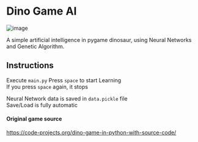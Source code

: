 # Dino Game AI
![image](https://user-images.githubusercontent.com/48395704/59141293-04a5c680-89e5-11e9-9095-9886cf104f27.png)

A simple artificial intelligence in pygame dinosaur, using Neural Networks and Genetic Algorithm. 

## Instructions 
Execute <code>main.py</code>
Press <code>space</code> to start Learning  
If you press <code>space</code> again, it stops  
    
Neural Network data is saved in <code>data.pickle</code> file  
Save/Load is fully automatic  
  
#### Original game source   
https://code-projects.org/dino-game-in-python-with-source-code/

